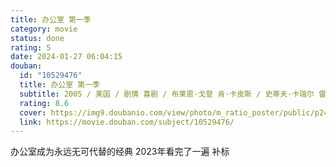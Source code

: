 ```yaml
---
title: 办公室 第一季
category: movie
status: done
rating: 5
date: 2024-01-27 06:04:15
douban:
  id: "10529476"
  title: 办公室 第一季
  subtitle: 2005 / 美国 / 剧情 喜剧 / 布莱恩·戈登 肯·卡皮斯 / 史蒂夫·卡瑞尔 雷恩·威尔森
  rating: 8.6
  cover: https://img9.doubanio.com/view/photo/m_ratio_poster/public/p2463104744.jpg
  link: https://movie.douban.com/subject/10529476/
---
```


办公室成为永远无可代替的经典 2023年看完了一遍 补标